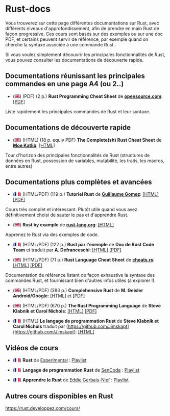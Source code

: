 # Rust-docs

Vous trouverez sur cette page différentes documentations sur Rust, avec différents niveaux d'approfondissement, afin de prendre en main Rust de façon progressive. Ces cours sont basés sur des exemples ou sur une doc PDF, et certains peuvent servir de référence, par exemple quand on cherche la syntaxe associée à une commande Rust..

Si vous voulez simplement découvrir les principales fonctionnalités de Rust, vous pouvez consulter les documentations de découverte rapide.

## Documentations réunissant les principales commandes en une page A4 (ou 2..)

* (![icon_UK](images/icon_UK.jpg)) (PDF) (2 p.) **Rust Programming Cheat Sheet** de **[opensource.com](opensource.com)**: [[PDF]](https://opensource.com/sites/default/files/gated-content/osdc_cheatsheet-rust-2021.11.11.pdf)

Liste rapidement les principales commandes de Rust et leur syntaxe.

## Documentations de découverte rapide

- (![icon_UK](images/icon_UK.jpg)) (HTML) (18 p. equiv PDF) **The Complete(sh) Rust Cheat Sheet** de **[Moe Katlib](https://dev.to/moekatib)**: [[HTML]](https://dev.to/moekatib/the-completesh-rust-cheat-sheet-4fnn)

Tour d'horizon des principales fonctionnalités de Rust (structures de données en Rust, possession de variables, mutabilité, les traits, les macros, entre autres)

## Documentations plus complètes et avancées

- (![icon_FR](images/icon_FR.jpg)) (HTML/PDF) (119 p.) **Tutoriel Rust** de **[Guillaume Gomez](https://blog.guillaume-gomez.fr)**: [[HTML]](https://blog.guillaume-gomez.fr/Rust) [[PDF]](https://blog.guillaume-gomez.fr/Rust/tuto.pdf)

Cours très complet et intéressant. Plutôt utile quand vous avez définitivement choisi de sauter le pas et d'apprendre Rust.

- (![icon_UK](images/icon_UK.jpg)) **Rust by example** de **[rust-lang.org](rust-lang.og)**: [[HTML]](https://doc.rust-lang.org/stable/rust-by-example/)

Apprenez le Rust via des exemples de code.

- (![icon_FR](images/icon_FR.jpg)) (HTML/PDF) (122 p.) **Rust par l'exemple** de **Doc de Rust Code Team** et traduit par **A. Defranceschi**: [[HTML]](https://rust.developpez.com/tutoriels/rust-par-l-exemple/) [[PDF]](https://rust.developpez.com/tutoriels/rust-par-l-exemple/rust-par-l-exemple.pdf)

- (![icon_UK](images/icon_UK.jpg)) (HTML/PDF) (71 p.) **Rust Language Cheat Sheet** de **[cheats.rs](https://cheats.rs)**: [[HTML]](https://cheats.rs) [[PDF]](https://cheats.rs/dl/rust_cheat_sheet_a4.pdf)

Documentation de référence listant de façon exhaustive la syntaxe des commandes Rust, et fournissant bien d'autres infos utiles (à explorer !).

- (![icon_UK](images/icon_UK.jpg)) (HTML/PDF) (383 p.) **Complehensive Rust** de **M. Geisler** **Android/Google**: [[HTML]](https://google.github.io/comprehensive-rust/) et [[PDF]](https://google.github.io/comprehensive-rust/comprehensive-rust.pdf)

- (![icon_UK](images/icon_UK.jpg)) (HTML/PDF) (670 p.) **The Rust Programming Language** de **Steve Klabnik et Carol Nichols**: [[HTML]](https://doc.rust-lang.org/book) [[PDF]](https://www.scs.stanford.edu/~zyedidia/docs/rust/rust_book.pdf)

- (![icon_FR](images/icon_FR.jpg)) (HTML) **Le langage de programmation Rust** de **Steve Klabnik et Carol Nichols** traduit par [https://github.com/Jimskapt](https://github.com/Jimskapt): [[HTML]](https://jimskapt.github.io/rust-book-fr)

## Vidéos de cours

- (![icon_FR](images/icon_FR.jpg)) **Rust** de [Experimental](https://www.youtube.com/@experimental42) : [Playlist](https://www.youtube.com/playlist?list=PL6rOVBBpLLxxH8KHRm5U7lTS3gfANlD0q)

- (![icon_FR](images/icon_FR.jpg)) **Langage de programmation Rust** de [SenCode](https://www.youtube.com/@sencode) : [Playlist](https://www.youtube.com/playlist?list=PLwJ7j6xF_V1nu0Boj8yk_GzItJWW6P2aA)

- (![icon_FR](images/icon_FR.jpg)) **Apprendre le Rust** de [Eddie Gerbais-Nief](https://www.youtube.com/@eddiegerbais-nief4385) : [Playlist](https://www.youtube.com/watch?v=mZasv3__A9k&list=PLIl-VSXL9zQmBWcMON0m-51l2fua_F557)

## Autres cours disponibles en Rust

https://rust.developpez.com/cours/

